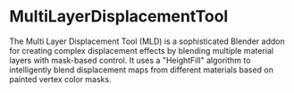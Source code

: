 # MultiLayerDisplacementTool

The Multi Layer Displacement Tool (MLD) is a sophisticated Blender addon for creating complex displacement effects by blending multiple material layers with mask-based control. It uses a "HeightFill" algorithm to intelligently blend displacement maps from different materials based on painted vertex color masks.

